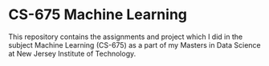 # CS-675 Machine Learning
This repository contains the assignments and project which I did in the subject Machine Learning (CS-675) as a part of my Masters in Data Science at New Jersey Institute of Technology.

